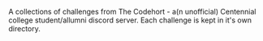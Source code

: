 A collections of challenges from The Codehort - a(n unofficial) Centennial college student/allumni discord server. Each challenge is kept in it's own directory.
